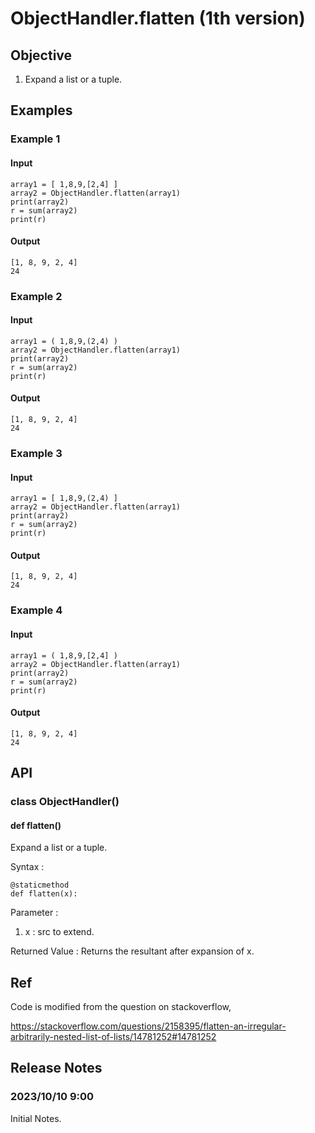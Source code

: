# ObjectHandler.flatten (1th version)
## Objective
1. Expand a list or a tuple.
## Examples
### Example 1
#### Input
    array1 = [ 1,8,9,[2,4] ]
    array2 = ObjectHandler.flatten(array1)
    print(array2)
    r = sum(array2)
    print(r)
#### Output
    [1, 8, 9, 2, 4]
    24
### Example 2
#### Input
    array1 = ( 1,8,9,(2,4) )
    array2 = ObjectHandler.flatten(array1)
    print(array2)
    r = sum(array2)
    print(r)
#### Output
    [1, 8, 9, 2, 4]
    24
### Example 3
#### Input
    array1 = [ 1,8,9,(2,4) ] 
    array2 = ObjectHandler.flatten(array1)
    print(array2)
    r = sum(array2)
    print(r)
#### Output
    [1, 8, 9, 2, 4]
    24
### Example 4
#### Input
    array1 = ( 1,8,9,[2,4] )
    array2 = ObjectHandler.flatten(array1)
    print(array2)
    r = sum(array2)
    print(r)
#### Output
    [1, 8, 9, 2, 4]
    24
## API
### class ObjectHandler()
#### def flatten()
Expand a list or a tuple.

Syntax : 

    @staticmethod
    def flatten(x):

Parameter :
1. x : src to extend.

Returned Value :
Returns the resultant after expansion of x.

## Ref
Code is modified from the question on stackoverflow,

https://stackoverflow.com/questions/2158395/flatten-an-irregular-arbitrarily-nested-list-of-lists/14781252#14781252

## Release Notes
### 2023/10/10 9:00 
Initial Notes.
